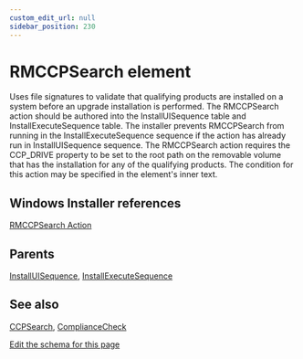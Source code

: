 ```yaml
---
custom_edit_url: null
sidebar_position: 230
---
```

# RMCCPSearch element
Uses file signatures to validate that qualifying products are installed on a system before an upgrade installation is performed. The RMCCPSearch action should be authored into the InstallUISequence table and InstallExecuteSequence table. The installer prevents RMCCPSearch from running in the InstallExecuteSequence sequence if the action has already run in InstallUISequence sequence. The RMCCPSearch action requires the CCP_DRIVE property to be set to the root path on the removable volume that has the installation for any of the qualifying products. The condition for this action may be specified in the element's inner text.

## Windows Installer references
[RMCCPSearch Action](https://docs.microsoft.com/en-us/windows/win32/msi/rmccpsearch-action)

## Parents
[InstallUISequence](installuisequence.md), [InstallExecuteSequence](installexecutesequence.md)

## See also
[CCPSearch](ccpsearch.md), [ComplianceCheck](compliancecheck.md)

[Edit the schema for this page](https://github.com/wixtoolset/web/blob/master/src/xsd4/wix.xsd)